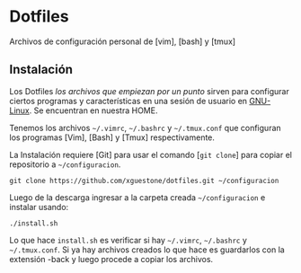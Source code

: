 # Dotfiles
Archivos de configuración personal de [vim], [bash] y [tmux]

## Instalación

Los Dotfiles _los archivos que empiezan por un punto_ sirven para configurar
ciertos programas y características en una sesión de usuario en
[GNU-Linux](https://www.gnu.org/gnu/linux-and-gnu.en.html). Se encuentran en
nuestra HOME.

Tenemos los archivos `~/.vimrc`, `~/.bashrc` y `~/.tmux.conf` que configuran
los programas [Vim], [Bash] y [Tmux] respectivamente.

La Instalación requiere [Git] para usar el comando [`git clone`] para copiar el
repositorio a `~/configuracion`.

   `git clone https://github.com/xguestone/dotfiles.git ~/configuracion`

Luego de la descarga ingresar a la carpeta creada `~/configuracion` e instalar usando:

   `./install.sh`

Lo que hace `install.sh` es verificar si hay `~/.vimrc`, `~/.bashrc` y `~/.tmux.conf`. Si ya hay archivos creados lo que hace es guardarlos con la extensión -back y luego procede a copiar los archivos.
